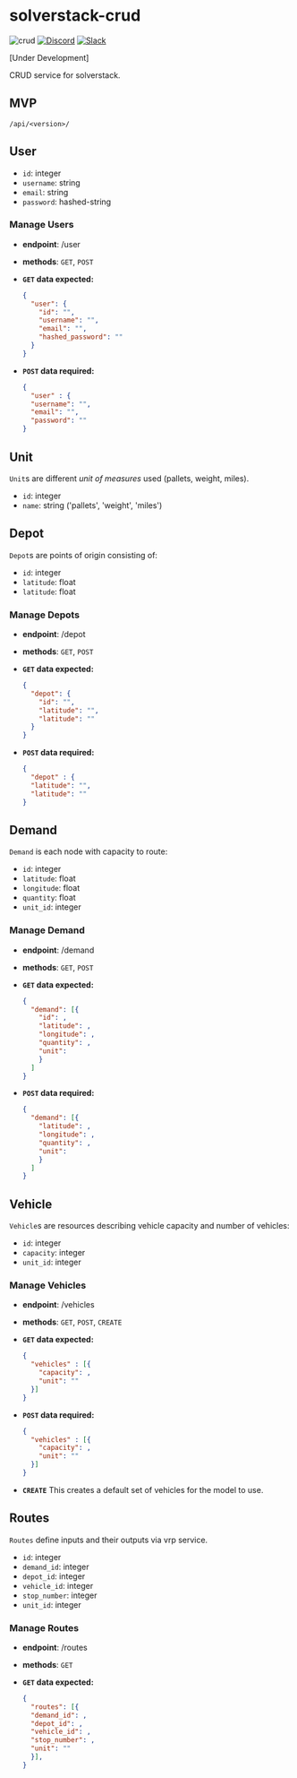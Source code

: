 # solverstack-crud

![crud](https://github.com/andromia/solverstack-crud/workflows/crud/badge.svg)
[![Discord](https://img.shields.io/discord/721862473132540007?label=discord&style=plastic)](https://discord.gg/wg7xSAf)
[![Slack](https://img.shields.io/badge/slack-workspace-orange)](https://join.slack.com/t/andromiasoftware/shared_invite/zt-felqfjhs-Tvma8OYuCExxdmQgHOIGsg)

[Under Development]

CRUD service for solverstack.

## MVP

`/api/<version>/`

## User

- `id`: integer
- `username`: string
- `email`: string
- `password`: hashed-string

### Manage Users

- **endpoint**: /user
- **methods**: `GET`, `POST`
- **`GET` data expected:**

  ```json
  {
    "user": {
      "id": "",
      "username": "",
      "email": "",
      "hashed_password": ""
    }
  }
  ```

- **`POST` data required:**

  ```json
  {
    "user" : {
    "username": "",
    "email": "",
    "password": ""
  }
  ```

## Unit

`Unit`s are different _unit of measures_ used (pallets, weight, miles).

- `id`: integer
- `name`: string ('pallets', 'weight', 'miles')

## Depot

`Depot`s are points of origin consisting of:

- `id`: integer
- `latitude`: float
- `latitude`: float

### Manage Depots

- **endpoint**: /depot
- **methods**: `GET`, `POST`
- **`GET` data expected:**

  ```json
  {
    "depot": {
      "id": "",
      "latitude": "",
      "latitude": ""
    }
  }
  ```

- **`POST` data required:**

  ```json
  {
    "depot" : {
    "latitude": "",
    "latitude": ""
  }
  ```

## Demand

`Demand` is each node with capacity to route:

- `id`: integer
- `latitude`: float
- `longitude`: float
- `quantity`: float
- `unit_id`: integer

### Manage Demand

- **endpoint**: /demand
- **methods**: `GET`, `POST`
- **`GET` data expected:**

  ```json
  {
    "demand": [{
      "id": ,
      "latitude": ,
      "longitude": ,
      "quantity": ,
      "unit": 
      }
    ]
  }
  ```

- **`POST` data required:**

  ```json
  {
    "demand": [{
      "latitude": ,
      "longitude": ,
      "quantity": ,
      "unit": 
      }
    ]
  }
  ```

## Vehicle

`Vehicle`s are resources describing vehicle capacity and number of vehicles:

- `id`: integer
- `capacity`: integer
- `unit_id`: integer

### Manage Vehicles

- **endpoint**: /vehicles
- **methods**: `GET`, `POST`, `CREATE`
- **`GET` data expected:**

  ```json
  {
    "vehicles" : [{
      "capacity": ,
      "unit": ""
    }]
  }
  ```

- **`POST` data required:**

  ```json
  {
    "vehicles" : [{
      "capacity": ,
      "unit": ""
    }]
  }
  ```

- **`CREATE`**
  This creates a default set of vehicles for the model to use.

## Routes

`Routes` define inputs and their outputs via vrp service.

- `id`: integer
- `demand_id`: integer
- `depot_id`: integer
- `vehicle_id`: integer
- `stop_number`: integer
- `unit_id`: integer

### Manage Routes

- **endpoint**: /routes
- **methods**: `GET`
- **`GET` data expected:**

  ```json
  {
    "routes": [{
    "demand_id": ,
    "depot_id": ,
    "vehicle_id": ,
    "stop_number": ,
    "unit": ""
    }],
  }
  ```
